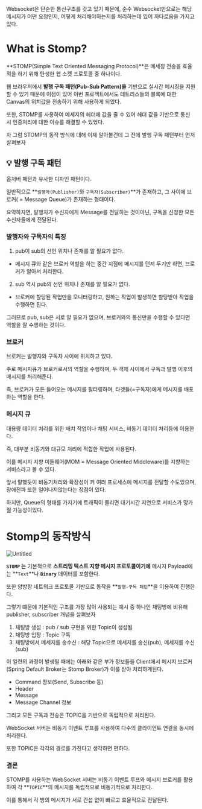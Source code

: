 Websocket은 단순한 통신구조를 갖고 있기 때문에, 순수 Websocket만으로는 해당 메시지가 어떤 요청인지, 어떻게 처리해야하는지를 처리하는데 있어 까다로움을 가지고있다.

# What is Stomp?

**STOMP(Simple Text Oriented Messaging Protocol)**은 메세징 전송을 효율적을 하기 위해 탄생한 웹 소켓 프로토콜 중 하나이다.

웹 브라우저에서 **발행 구독 패턴(Pub-Sub Pattern)을** 기반으로 실시간 메시징을 지원할 수 있기 때문에 이점이 있어 이번 프로젝트에서도 테트리스들의 블록에 대한 Canvas의 위치값을 전송하기 위해 사용하게 되었다.

또한, STOMP를 사용하여 메세지의 헤더에 값을 줄 수 있어 헤더 값을 기반으로 통신 시 인증처리에 대한 이슈를 해결할 수 있었다.

자 그럼 STOMP의 동작 방식에 대해 이제 알아볼건데 그 전에 발행 구독 패턴부터 먼저 살펴보자

## 💡 발행 구독 패턴

옵저버 패턴과 유사한 디자인 패턴이다.

일반적으로 **`발행자(Publisher)`와 `구독자(Subscriber)`**가 존재하고, 그 사이에 브로커( = Message Queue)가 존재하는 형태이다.

요약하자면, 발행자가 수신자에게 Message를 전달하는 것이아닌, 구독을 신청한 모든 수신자들에게 전달된다.

### 발행자와 구독자의 특징

1. pub이 sub의 선언 위치나 존재를 알 필요가 없다.

- 메시지 큐와 같은 브로커 역할을 하는 중간 지점에 메시지를 던져 두기만 하면, 브로커가 알아서 처리한다.

2. sub 역시 pub의 선언 위치나 존재를 알 필요가 없다.

- 브로커에 할당된 작업만을 모니터링하고, 원하는 작업이 발생하면 할당받아 작업을 수행하면 된다.

그러므로 pub, sub은 서로 알 필요가 없으며, 브로커와의 통신만을 수행할 수 있다면 역할을 잘 수행하는 것이다.

### **브로커**

브로커는 발행자와 구독자 사이에 위치하고 있다.

주로 메시지큐가 브로커로서의 역할을 수행하며, 두 객체 사이에서 구독과 발행 이후의 메시지를 처리해준다.

즉, 브로커가 모든 들어오는 메시지를 필터링하며, 타겟들(=구독자)에게 메시지를 배포하는 역할을 한다.

### 메시지 큐

대용량 데이터 처리를 위한 배치 작업이나 채팅 서비스, 비동기 데이터 처리등에 이용한다.

즉, 대부분 비동기와 대규모 처리에 적합한 작업에 사용된다.

이를 메시지 지향 미들웨어(MOM = Message Oriented Middleware)를 지향하는 서비스라고 볼 수 있다.

앞서 말했듯이 비동기처리와 확장성이 커 여러 프로세스에 메시지를 전달할 수도있으며, 장애전파 또한 일어나지않는다는 장점이 있다.

하지만, Queue의 형태를 가지기에 트래픽이 몰리면 대기시간 지연으로 서비스가 망가질 가능성이있다.

# Stomp의 동작방식

![Untitled](https://prod-files-secure.s3.us-west-2.amazonaws.com/db74ba2d-24e4-4d4b-ae5c-07d99cd33ca1/83af668f-347b-4b84-a60c-e733a59b3f96/Untitled.png)

**`STOMP` 는** 기본적으로 **스트리밍 텍스트 지향 메시지 프로토콜이기에** 메시지 Payload에는 **`Text`**나 **`Binary`**  데이터를 포함한다.

또한 양방향 네트워크 프로토콜 기반으로 동작을 **`발행-구독 패턴`**을 이용하여 진행한다.

그렇기 떄문에 기본적인 구조를 가장 많이 사용되는 예시 중 하나인 채팅방에 비유해 publisher, subscriber 개념을 살펴보자

1. 채팅방 생성 : pub / sub 구현을 위한 Topic이 생성됨
2. 채팅방 입장 : Topic 구독
3. 채팅방에서 메세지를 송수신 : 해당 Topic으로 메세지를 송신(pub), 메세지를 수신(sub)

이 일련의 과정이 발생될 때에는 아래와 같은 부가 정보들을 Client에서 메시지 브로커 (Spring Default Broker는 Stomp Broker)가 이를 받아 처리하게된다.

- Command 정보(Send, Subscribe 등)
- Header
- Message
- Message Channel 정보

그리고 모든 구독과 전송은 TOPIC을 기반으로 독립적으로 처리된다.

WebSocket 서버는 비동기 이벤트 루프를 사용하여 다수의 클라이언트 연결을 동시에 처리한다.

또한 TOPIC은 각각의 경로를 가진다고 생각하면 편하다.

### **결론**

STOMP를 사용하는 WebSocket 서버는 비동기 이벤트 루프와 메시지 브로커를 활용하여 각 **`TOPIC`**의 메시지를 독립적으로 비동기적으로 처리한다.

이를 통해서 각 방의 메시지가 서로 간섭 없이 빠르고 효율적으로 전달된다.
